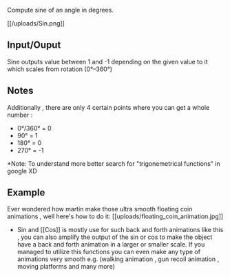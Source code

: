 Compute sine of an angle in degrees.

[[/uploads/Sin.png]]
## Input/Ouput

Sine outputs value between 1 and -1 depending on the given value to it which scales from rotation (0°–360°)

## Notes

Additionally , there are only 4 certain points where you can get a whole number :
- 0°/360° = 0
- 90° = 1
- 180° = 0
- 270° = -1

*Note: To understand more better search for "trigonemetrical functions" in google XD

## Example 
Ever wondered how martin make those ultra smooth floating coin animations , well here's how to do it:
[[uploads/floating_coin_animation.jpg]]

- Sin and [[Cos]] is mostly use for such back and forth animations like this , you can also amplify the output of the sin or cos to make the object have a back and forth animation in a larger or smaller scale. If you managed to utilize this functions you can even make any type of animations very smooth e.g. (walking animation , gun recoil animation , moving platforms and many more)